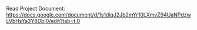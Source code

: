 Read Project Document:
https://docs.google.com/document/d/1s1diqJ2Jb2mYr10LXmvZ94UaNPdzwLVbHsYa3Y8DbI0/edit?tab=t.0
